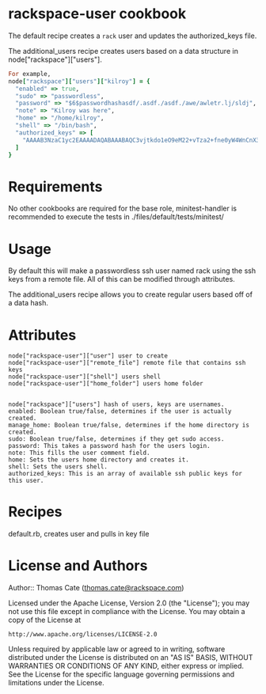 # rackspace-user cookbook
The default recipe creates a `rack` user and updates the authorized_keys file.

The additional_users recipe creates users based on a data structure in node["rackspace"]["users"].

```ruby
For example,  
node["rackspace"]["users"]["kilroy"] = {
  "enabled" => true,  
  "sudo" => "passwordless",  
  "password" => "$6$passwordhashasdf/.asdf./asdf./awe/awletr.lj/sldj",  
  "note" => "Kilroy was here",  
  "home" => "/home/kilroy",  
  "shell" => "/bin/bash",  
  "authorized_keys" => [  
    "AAAAB3NzaC1yc2EAAAADAQABAAABAQC3vjtkdo1eO9eM22+vTza2+fne0yW4WnCnX3zhvOZY4V3covLXWDQN/X04U7+DIMwYeKMr9JQrd4kwvzXA0o44851Vk4AG7rP/E0982HcZ7ScK+K8W2h73uwV75VgTWzqiyy/FxLVr0Ut41UGb6wTUfTOHqvVgiDuB7Hxum3++MRUlDm7vEjRuMyGQQ2ma8fVFUgwL+5R00+reOJ2/+C2UJcwrKINwu/lBQkD6WBLxfu+Aw4sHI+LRzjO8pSmCletVwIA4yWONWPvKO34cxccmhxcjHTrwgVoUeBLOkP9nUT7MJA5W9fcA+7jt18d+SsGaj4b4u5skShaMAicgfnTF"
  ]
}
```
  
# Requirements
No other cookbooks are required for the base role, minitest-handler is recommended to execute the tests in ./files/default/tests/minitest/

# Usage
By default this will make a passwordless ssh user named rack using the ssh keys from a remote file. All of this can be modified through attributes. 

The additional_users recipe allows you to create regular users based off of a data hash.

# Attributes

    node["rackspace-user"]["user"] user to create  
    node["rackspace-user"]["remote_file"] remote file that contains ssh keys  
    node["rackspace-user"]["shell"] users shell  
    node["rackspace-user"]["home_folder"] users home folder  


    node["rackspace"]["users"] hash of users, keys are usernames.
    enabled: Boolean true/false, determines if the user is actually created.  
    manage_home: Boolean true/false, determines if the home directory is created.  
    sudo: Boolean true/false, determines if they get sudo access.
    password: This takes a password hash for the users login.
    note: This fills the user comment field.
    home: Sets the users home directory and creates it.
    shell: Sets the users shell.
    authorized_keys: This is an array of available ssh public keys for this user.


# Recipes
default.rb, creates user and pulls in key file

# License and Authors

Author:: Thomas Cate (thomas.cate@rackspace.com)

Licensed under the Apache License, Version 2.0 (the "License");
you may not use this file except in compliance with the License.
You may obtain a copy of the License at

    http://www.apache.org/licenses/LICENSE-2.0

Unless required by applicable law or agreed to in writing, software
distributed under the License is distributed on an "AS IS" BASIS,
WITHOUT WARRANTIES OR CONDITIONS OF ANY KIND, either express or implied.
See the License for the specific language governing permissions and
limitations under the License.

